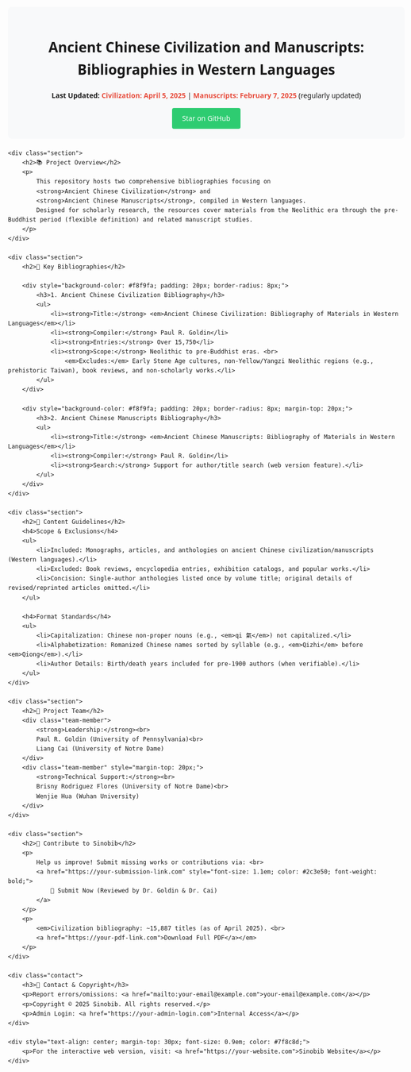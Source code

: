 <!DOCTYPE html>
<html>
<head>
    <style>
        body {
            font-family: 'Segoe UI', Tahoma, Geneva, Verdana, sans-serif;
            max-width: 800px;
            margin: 0 auto;
            padding: 20px;
            line-height: 1.6;
        }
        .header {
            text-align: center;
            padding: 20px;
            background-color: #f8f9fa;
            border-radius: 8px;
            margin-bottom: 20px;
        }
        .section {
            margin-bottom: 30px;
        }
        .section h2 {
            color: #2c3e50;
            border-bottom: 2px solid #3498db;
            padding-bottom: 10px;
        }
        .highlight {
            color: #e74c3c;
            font-weight: bold;
        }
        .team-member {
            margin: 10px 0;
            font-style: italic;
        }
        .contact {
            text-align: center;
            margin-top: 30px;
            padding: 20px;
            background-color: #f8f9fa;
            border-radius: 8px;
        }
        a {
            color: #3498db;
            text-decoration: none;
        }
        a:hover {
            text-decoration: underline;
        }
    </style>
</head>
<body>
    <div class="header">
        <h1>Ancient Chinese Civilization and Manuscripts: Bibliographies in Western Languages</h1>
        <p>
            <strong>Last Updated:</strong> 
            <span class="highlight">Civilization: April 5, 2025</span> | 
            <span class="highlight">Manuscripts: February 7, 2025</span> (regularly updated)
        </p>
        <a href="https://github.com/your-username/your-repo" class="button" style="display: inline-block; padding: 10px 20px; background-color: #2ecc71; color: white; border-radius: 4px;">Star on GitHub</a>
    </div>

    <div class="section">
        <h2>📚 Project Overview</h2>
        <p>
            This repository hosts two comprehensive bibliographies focusing on 
            <strong>Ancient Chinese Civilization</strong> and 
            <strong>Ancient Chinese Manuscripts</strong>, compiled in Western languages. 
            Designed for scholarly research, the resources cover materials from the Neolithic era through the pre-Buddhist period (flexible definition) and related manuscript studies.
        </p>
    </div>

    <div class="section">
        <h2>📖 Key Bibliographies</h2>

        <div style="background-color: #f8f9fa; padding: 20px; border-radius: 8px;">
            <h3>1. Ancient Chinese Civilization Bibliography</h3>
            <ul>
                <li><strong>Title:</strong> <em>Ancient Chinese Civilization: Bibliography of Materials in Western Languages</em></li>
                <li><strong>Compiler:</strong> Paul R. Goldin</li>
                <li><strong>Entries:</strong> Over 15,750</li>
                <li><strong>Scope:</strong> Neolithic to pre-Buddhist eras. <br>
                    <em>Excludes:</em> Early Stone Age cultures, non-Yellow/Yangzi Neolithic regions (e.g., prehistoric Taiwan), book reviews, and non-scholarly works.</li>
            </ul>
        </div>

        <div style="background-color: #f8f9fa; padding: 20px; border-radius: 8px; margin-top: 20px;">
            <h3>2. Ancient Chinese Manuscripts Bibliography</h3>
            <ul>
                <li><strong>Title:</strong> <em>Ancient Chinese Manuscripts: Bibliography of Materials in Western Languages</em></li>
                <li><strong>Compiler:</strong> Paul R. Goldin</li>
                <li><strong>Search:</strong> Support for author/title search (web version feature).</li>
            </ul>
        </div>
    </div>

    <div class="section">
        <h2>📝 Content Guidelines</h2>
        <h4>Scope & Exclusions</h4>
        <ul>
            <li>Included: Monographs, articles, and anthologies on ancient Chinese civilization/manuscripts (Western languages).</li>
            <li>Excluded: Book reviews, encyclopedia entries, exhibition catalogs, and popular works.</li>
            <li>Concision: Single-author anthologies listed once by volume title; original details of revised/reprinted articles omitted.</li>
        </ul>

        <h4>Format Standards</h4>
        <ul>
            <li>Capitalization: Chinese non-proper nouns (e.g., <em>qi 氣</em>) not capitalized.</li>
            <li>Alphabetization: Romanized Chinese names sorted by syllable (e.g., <em>Qizhi</em> before <em>Qiong</em>).</li>
            <li>Author Details: Birth/death years included for pre-1900 authors (when verifiable).</li>
        </ul>
    </div>

    <div class="section">
        <h2>👥 Project Team</h2>
        <div class="team-member">
            <strong>Leadership:</strong><br>
            Paul R. Goldin (University of Pennsylvania)<br>
            Liang Cai (University of Notre Dame)
        </div>
        <div class="team-member" style="margin-top: 20px;">
            <strong>Technical Support:</strong><br>
            Brisny Rodriguez Flores (University of Notre Dame)<br>
            Wenjie Hua (Wuhan University)
        </div>
    </div>

    <div class="section">
        <h2>🤝 Contribute to Sinobib</h2>
        <p>
            Help us improve! Submit missing works or contributions via: <br>
            <a href="https://your-submission-link.com" style="font-size: 1.1em; color: #2c3e50; font-weight: bold;">
                🔗 Submit Now (Reviewed by Dr. Goldin & Dr. Cai)
            </a>
        </p>
        <p>
            <em>Civilization bibliography: ~15,887 titles (as of April 2025). <br>
            <a href="https://your-pdf-link.com">Download Full PDF</a></em>
        </p>
    </div>

    <div class="contact">
        <h3>📧 Contact & Copyright</h3>
        <p>Report errors/omissions: <a href="mailto:your-email@example.com">your-email@example.com</a></p>
        <p>Copyright © 2025 Sinobib. All rights reserved.</p>
        <p>Admin Login: <a href="https://your-admin-login.com">Internal Access</a></p>
    </div>

    <div style="text-align: center; margin-top: 30px; font-size: 0.9em; color: #7f8c8d;">
        <p>For the interactive web version, visit: <a href="https://your-website.com">Sinobib Website</a></p>
    </div>
</body>
</html>
